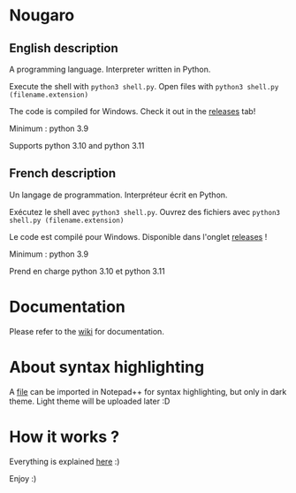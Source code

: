 # Nougaro
## English description
 A programming language. Interpreter written in Python.
 
 Execute the shell with `python3 shell.py`. Open files with `python3 shell.py (filename.extension)`

 The code is compiled for Windows. Check it out in the [releases](https://github.com/jd-develop/nougaro/releases/) tab!
 
 Minimum : python 3.9
 
 Supports python 3.10 and python 3.11

## French description
 Un langage de programmation. Interpréteur écrit en Python.
 
 Exécutez le shell avec `python3 shell.py`. Ouvrez des fichiers avec `python3 shell.py (filename.extension)`
 
 Le code est compilé pour Windows. Disponible dans l'onglet [releases](https://github.com/jd-develop/nougaro/releases/) !
 
 Minimum : python 3.9
 
 Prend en charge python 3.10 et python 3.11

# Documentation
 Please refer to the [wiki](https://github.com/jd-develop/nougaro/wiki/) for documentation.

# About syntax highlighting
 A [file](highlight%20theme%20for%20NPP.xml) can be imported in Notepad++ for syntax highlighting, but only in dark theme.
 Light theme will be uploaded later :D

# How it works ?
 Everything is explained [here](how_it_works.md) :)

Enjoy :)
